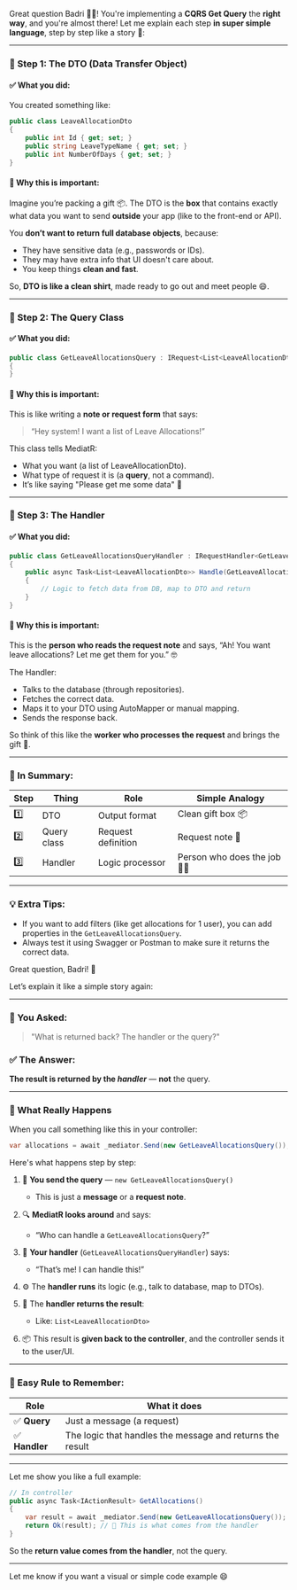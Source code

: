 ﻿Great question Badri 👏👏! You're implementing a **CQRS Get Query** the **right way**, and you're almost there! Let me explain each step **in super simple language**, step by step like a story 🧒:

---

### 🧱 Step 1: The DTO (Data Transfer Object)

#### ✅ What you did:

You created something like:

```csharp
public class LeaveAllocationDto
{
    public int Id { get; set; }
    public string LeaveTypeName { get; set; }
    public int NumberOfDays { get; set; }
}
```

#### 🤔 Why this is important:

Imagine you’re packing a gift 📦. The DTO is the **box** that contains exactly what data you want to send **outside** your app (like to the front-end or API).

You **don’t want to return full database objects**, because:

* They have sensitive data (e.g., passwords or IDs).
* They may have extra info that UI doesn't care about.
* You keep things **clean and fast**.

So, **DTO is like a clean shirt**, made ready to go out and meet people 😄.

---

### 🧾 Step 2: The Query Class

#### ✅ What you did:

```csharp
public class GetLeaveAllocationsQuery : IRequest<List<LeaveAllocationDto>>
{
}
```

#### 🤔 Why this is important:

This is like writing a **note or request form** that says:

> “Hey system! I want a list of Leave Allocations!”

This class tells MediatR:

* What you want (a list of LeaveAllocationDto).
* What type of request it is (a **query**, not a command).
* It’s like saying "Please get me some data" 📨

---

### 🧠 Step 3: The Handler

#### ✅ What you did:

```csharp
public class GetLeaveAllocationsQueryHandler : IRequestHandler<GetLeaveAllocationsQuery, List<LeaveAllocationDto>>
{
    public async Task<List<LeaveAllocationDto>> Handle(GetLeaveAllocationsQuery request, CancellationToken cancellationToken)
    {
        // Logic to fetch data from DB, map to DTO and return
    }
}
```

#### 🤔 Why this is important:

This is the **person who reads the request note** and says, “Ah! You want leave allocations? Let me get them for you.” 🤓

The Handler:

* Talks to the database (through repositories).
* Fetches the correct data.
* Maps it to your DTO using AutoMapper or manual mapping.
* Sends the response back.

So think of this like the **worker who processes the request** and brings the gift 🎁.

---

### 🔁 In Summary:

| Step | Thing       | Role               | Simple Analogy                |
| ---- | ----------- | ------------------ | ----------------------------- |
| 1️⃣  | DTO         | Output format      | Clean gift box 📦             |
| 2️⃣  | Query class | Request definition | Request note 📝               |
| 3️⃣  | Handler     | Logic processor    | Person who does the job 🧑‍🔧 |

---

### 💡 Extra Tips:

* If you want to add filters (like get allocations for 1 user), you can add properties in the `GetLeaveAllocationsQuery`.
* Always test it using Swagger or Postman to make sure it returns the correct data.


Great question, Badri! 🌟

Let’s explain it like a simple story again:

---

### 🧠 You Asked:

> "What is returned back? The handler or the query?"

### ✅ The Answer:

**The result is returned by the *handler*** — **not** the query.

---

### 🧾 What Really Happens

When you call something like this in your controller:

```csharp
var allocations = await _mediator.Send(new GetLeaveAllocationsQuery());
```

Here's what happens step by step:

1. 📨 **You send the query** — `new GetLeaveAllocationsQuery()`

   * This is just a **message** or a **request note**.

2. 🔍 **MediatR looks around** and says:

   * “Who can handle a `GetLeaveAllocationsQuery`?”

3. 🙋 **Your handler** (`GetLeaveAllocationsQueryHandler`) says:

   * “That’s me! I can handle this!”

4. ⚙️ The **handler runs** its logic (e.g., talk to database, map to DTOs).

5. 🎁 The **handler returns the result**:

   * Like: `List<LeaveAllocationDto>`

6. 📦 This result is **given back to the controller**, and the controller sends it to the user/UI.

---

### 🧠 Easy Rule to Remember:

| Role          | What it does                                              |
| ------------- | --------------------------------------------------------- |
| ✅ **Query**   | Just a message (a request)                                |
| ✅ **Handler** | The logic that handles the message and returns the result |

---

Let me show you like a full example:

```csharp
// In controller
public async Task<IActionResult> GetAllocations()
{
    var result = await _mediator.Send(new GetLeaveAllocationsQuery());
    return Ok(result); // 🎯 This is what comes from the handler
}
```

So the **return value comes from the handler**, not the query.

---

Let me know if you want a visual or simple code example 😄
